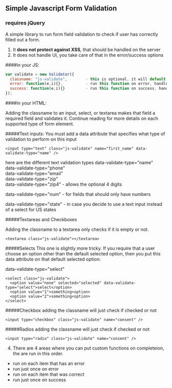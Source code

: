 
## Simple Javascript Form Validation

### requires jQuery

A simple library to run form field validation to check if user has correctly filled out a form.  

1. It <b>does not protect against XSS</b>, that should be handled on the server
2. It does not handle UI, you take care of that in the error/success options

####in your JS:

```javascript
var validate = new Validator({
  classname: "js-validate",        - this is optional, it will default to "js-validate" if not set
  error: function(e,i){},          - run this function on error, handle your UI here.
  success: function(e,i){}         - run this function on success, handle your UI here
});
```

####in your HTML:

Adding the classname to an input, select, or textarea makes that field a required field and validates it.  Continue reading for more details on each supported type of form element.

#####Text inputs:
You must add a data attribute that specifies what type of validation to perform on this input
```
<input type="text" class="js-validate" name="first_name" data-validate-type="name" />
```

here are the different text validation types
  data-validate-type="name"  
  data-validate-type="phone"  
  data-validate-type="email"  
  data-validate-type="zip"  
  data-validate-type="zip4"   - allows the optional 4 digits
  
  data-validate-type="num"    - for fields that should only have numbers
  
  data-validate-type="state"  - in case you decide to use a text input instead of a select for US states

#####Textareas and Checkboxes

Adding the classname to a textarea only checks if it is empty or not. 

```
<textarea class="js-validate"></textarea>
```

#####Selects
This one is slightly more tricky.  If you require that a user choose an option other than the default selected option, then you put this data attribute on that default selected option:  

data-validate-type="select"

```
<select class="js-validate">
  <option value="none" selected="selected" data-validate-type="select">select</option>
  <option value="1">something<option>
  <option value="2">something<option>
</select>
```

#####Checkbox
adding the classname will just check if checked or not
```
<input type="checkbox" class="js-validate" name="consent" />
```

#####Radios
adding the classname will just check if checked or not
```
<input type="radio" class="js-validate" name="consent" />
```


4. There are 4 areas where you can put custom functions on completeion, the are run in this order. 
  - run on each item that has an error
  - run just once on error
  - run on each item that was correct
  - run just once on success
